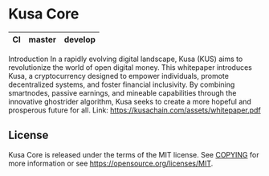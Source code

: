 Kusa Core
===========================

|CI|master|develop|
|-|-|-|

Introduction
In a rapidly evolving digital landscape, Kusa (KUS) aims to revolutionize the world of
open digital money. This whitepaper introduces Kusa, a cryptocurrency designed to
empower individuals, promote decentralized systems, and foster financial inclusivity. By
combining smartnodes, passive earnings, and mineable capabilities through the innovative
ghostrider algorithm, Kusa seeks to create a more hopeful and prosperous future for all.
Link: https://kusachain.com/assets/whitepaper.pdf


License
-------

Kusa Core is released under the terms of the MIT license. See [COPYING](COPYING) for more
information or see https://opensource.org/licenses/MIT.
